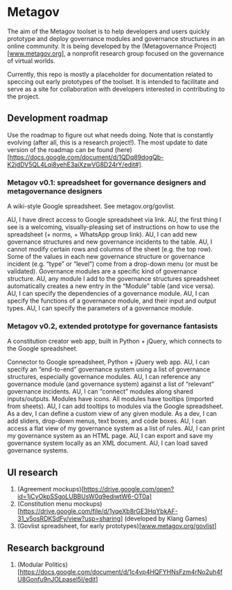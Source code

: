 # Metagov

The aim of the Metagov toolset is to help developers and users quickly prototype and deploy governance modules and governance structures in an online community. It is being developed by the (Metagovernance Project)[www.metagov.org], a nonprofit research group focused on the governance of virtual worlds.

Currently, this repo is mostly a placeholder for documentation related to speccing out early prototypes of the toolset. It is intended to facilitate and serve as a site for collaboration with developers interested in contributing to the project.

## Development roadmap
Use the roadmap to figure out what needs doing. Note that is constantly evolving (after all, this is a research project!). The most update to date version of the roadmap can be found (here)[https://docs.google.com/document/d/1QDq89dogQb-K2jdDV5QL4Lqi8yehE3aiXzwVG8D24rY/edit#].

### Metagov v0.1: spreadsheet for governance designers and metagovernance designers
A wiki-style Google spreadsheet. See metagov.org/govlist.

AU, I have direct access to Google spreadsheet via link.
AU, the first thing I see is a welcoming, visually-pleasing set of instructions on how to use the spreadsheet (+ norms, + WhatsApp group link).
AU, I can add new governance structures and new governance incidents to the table.
AU, I cannot modify certain rows and columns of the sheet (e.g. the top row).
Some of the values in each new governance structure or governance incident (e.g. “type” or “level”) come from a drop-down menu (or must be validated).
Governance modules are a specific kind of governance structure.
AU, any module I add to the governance structures spreadsheet automatically creates a new entry in the “Module” table (and vice versa).
AU, I can specify the dependencies of a governance module.
AU, I can specify the functions of a governance module, and their input and output types.
AU, I can specify the parameters of a governance module.

### Metagov v0.2, extended prototype for governance fantasists
A constitution creator web app, built in Python + jQuery, which connects to the Google spreadsheet.

Connector to Google spreadsheet, Python + jQuery web app.
AU, I can specify an “end-to-end” governance system using a list of governance structures, especially governance modules.
AU, I can reference any governance module (and governance system) against a list of “relevant” governance incidents.
AU, I can “connect” modules along shared inputs/outputs.
Modules have icons.
All modules have tooltips (imported from sheets).
AU, I can add tooltips to modules via the Google spreadsheet.
As a dev, I can define a custom view of any given module.
As a dev, I can add sliders, drop-down menus, text boxes, and code boxes.
AU, I can access a flat view of my governance system as a list of rules.
AU, I can print my governance system as an HTML page.
AU, I can export and save my governance system locally as an XML document.
AU, I can load saved governance systems.

## UI research
1. (Agreement mockups)[https://drive.google.com/open?id=1jCyOkpSSgoLUBBUsW0q9ediwtW6-OT0a]
2. (Constitution menu mockups)[https://drive.google.com/file/d/1yqeXb8rGE3HqYbkAF-31_v5osRDKSdFy/view?usp=sharing] (developed by Klang Games)
3. (Govlist spreadsheet, for early prototypes)[www.metagov.org/govlist]

## Research background
1. (Modular Politics)[https://docs.google.com/document/d/1c4vp4HQFYHNsFzm4rNo2uh4fU8Gonfu9nJOLpasel5I/edit]

